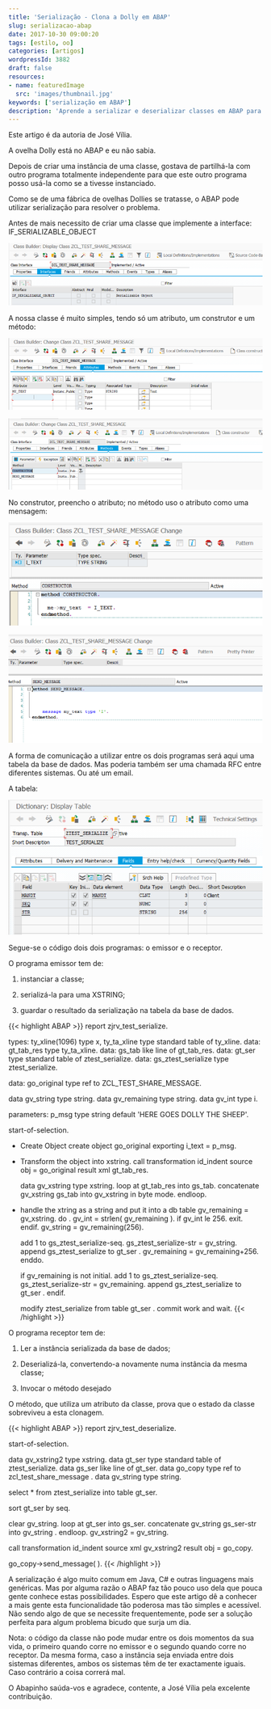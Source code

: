 ```yaml
---
title: 'Serialização - Clona a Dolly em ABAP'
slug: serializacao-abap
date: 2017-10-30 09:00:20
tags: [estilo, oo]
categories: [artigos]
wordpressId: 3882
draft: false
resources:
- name: featuredImage
  src: 'images/thumbnail.jpg'
keywords: ['serialização em ABAP']
description: 'Aprende a serializar e deserializar classes em ABAP para as clonares como clonaram a Dolly e assim trabalhares em OOP de forma verdadeiramente distribuída'
---
```

Este artigo é da autoria de José Vília.

A ovelha Dolly está no ABAP e eu não sabia.

Depois de criar uma instância de uma classe, gostava de partilhá-la com outro programa totalmente independente para que este outro programa posso usá-la como se a tivesse instanciado.

Como se de uma fábrica de ovelhas Dollies se tratasse, o ABAP pode utilizar serialização para resolver o problema.

<!--more-->

Antes de mais necessito de criar uma classe que implemente a interface: IF_SERIALIZABLE_OBJECT

[![Interface IF_SERIALIZABLE_OBJECT][1]][1]

A nossa classe é muito simples, tendo só um atributo, um construtor e um método:

[![Atributos da class][2]][2]

[![Métodos da classe][3]][3]

No construtor, preencho o atributo; no método uso o atributo como uma mensagem:

[![Construtor da classe][4]][4]

[![Método da classe][5]][5]

A forma de comunicação a utilizar entre os dois programas será aqui uma tabela da base de dados. Mas poderia também ser uma chamada RFC entre diferentes sistemas. Ou até um email.

A tabela:

[![Tabela de transporte][6]][6]

Segue-se o código dois dois programas: o emissor e o receptor.

O programa emissor tem de:

  1. instanciar a classe;

  2. serializá-la para uma XSTRING;

  3. guardar o resultado da serialização na tabela da base de dados.


{{< highlight ABAP >}}
report  zjrv_test_serialize.

types: ty_xline(1096)  type x,
       ty_ta_xline type standard table of ty_xline.
data: gt_tab_res         type ty_ta_xline.
data: gs_tab             like line of gt_tab_res.
data: gt_ser             type standard table of ztest_serialize.
data: gs_ztest_serialize type ztest_serialize.

data:  go_original       type ref to ZCL_TEST_SHARE_MESSAGE.

data gv_string    type string.
data gv_remaining type string.
data gv_int       type i.

parameters:
p_msg type string default 'HERE GOES DOLLY THE SHEEP'.

start-of-selection.

* Create Object
  create object go_original
    exporting
      i_text = p_msg.

* Transform the object into xstring.
  call transformation id_indent
    source obj = go_original
    result xml gt_tab_res.

  data gv_xstring type xstring.
  loop at gt_tab_res into gs_tab.
    concatenate gv_xstring gs_tab into gv_xstring in byte mode.
  endloop.

* handle the xtring as a string and put it into a db table
  gv_remaining = gv_xstring.
  do .
    gv_int =  strlen( gv_remaining ).
    if gv_int le 256.
      exit.
    endif.
    gv_string = gv_remaining(256).

    add 1 to gs_ztest_serialize-seq.
    gs_ztest_serialize-str = gv_string.
    append gs_ztest_serialize to gt_ser .
    gv_remaining = gv_remaining+256.
  enddo.

  if gv_remaining is not initial.
    add 1 to gs_ztest_serialize-seq.
    gs_ztest_serialize-str = gv_remaining.
    append gs_ztest_serialize to gt_ser .
  endif.

  modify ztest_serialize from table gt_ser .
  commit work and wait.
{{< /highlight >}}

O programa receptor tem de:

  1. Ler a instância serializada da base de dados;

  2. Deserializá-la, convertendo-a novamente numa instância da mesma classe;

  3. Invocar o método desejado

O método, que utiliza um atributo da classe, prova que o estado da classe sobreviveu a esta clonagem.


{{< highlight ABAP >}}
report  zjrv_test_deserialize.

start-of-selection.

  data gv_xstring2 type xstring.
  data gt_ser type standard table of ztest_serialize.
  data gs_ser like line of gt_ser.
  data go_copy type ref to zcl_test_share_message .
  data gv_string type string.

  select *
  from ztest_serialize
  into table gt_ser.

  sort gt_ser by seq.

  clear gv_string.
  loop at gt_ser into gs_ser.
    concatenate gv_string gs_ser-str into gv_string .
  endloop.
  gv_xstring2 = gv_string.

  call transformation id_indent
    source xml gv_xstring2
    result obj = go_copy.

  go_copy->send_message( ).
{{< /highlight >}}

A serialização é algo muito comum em Java, C# e outras linguagens mais genéricas. Mas por alguma razão o ABAP faz tão pouco uso dela que pouca gente conhece estas possibilidades. Espero que este artigo dê a conhecer a mais gente esta funcionalidade tão poderosa mas tão simples e acessível. Não sendo algo de que se necessite frequentemente, pode ser a solução perfeita para algum problema bicudo que surja um dia.

Nota: o código da classe não pode mudar entre os dois momentos da sua vida, o primeiro quando corre no emissor e o segundo quando corre no receptor. Da mesma forma, caso a instância seja enviada entre dois sistemas diferentes, ambos os sistemas têm de ter exactamente iguais. Caso contrário a coisa correrá mal.

O Abapinho saúda-vos e agradece, contente, a José Vília pela excelente contribuição.

   [1]: images/serializar1.png
   [2]: images/serializar2.png
   [3]: images/serializar3.png
   [4]: images/serializar4.png
   [5]: images/serializar5.png
   [6]: images/serializar6.png
